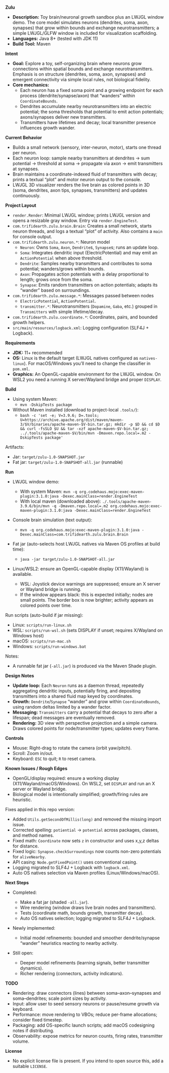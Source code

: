**Zulu**

- **Description:** Toy brain/neuronal growth sandbox plus an LWJGL window demo. The core model simulates neurons (dendrites, soma, axon, synapses) that grow within bounds and exchange neurotransmitters; a simple LWJGL/GLFW window is included for visualization scaffolding.
- **Languages:** Java 8+ (tested with JDK 11)
- **Build Tool:** Maven

**Intent**

- **Goal:** Explore a toy, self-organizing brain where neurons grow connections within spatial bounds and exchange neurotransmitters. Emphasis is on structure (dendrites, soma, axon, synapses) and emergent connectivity via simple local rules, not biological fidelity.
- **Core mechanics:**
  - Each neuron has a fixed soma point and a growing endpoint for each process (dendrite/synapse/axon) that “wanders” within `CoordinateBounds`.
  - Dendrites accumulate nearby neurotransmitters into an electric potential; the soma thresholds that potential to emit action potentials; axons/synapses deliver new transmitters.
  - Transmitters have lifetimes and decay; local transmitter presence influences growth wander.

**Current Behavior**

- Builds a small network (sensory, inter-neuron, motor), starts one thread per neuron.
- Each neuron loop: sample nearby transmitters at dendrites → sum potential → threshold at soma → propagate via axon → emit transmitters at synapses.
- Brain maintains a coordinate-indexed fluid of transmitters with decay; prints a textual “plot” and motor neuron output to the console.
- LWJGL 3D visualizer renders the live brain as colored points in 3D (soma, dendrites, axon tips, synapses, transmitters) and updates continuously.

**Project Layout**

- `render.Render`: Minimal LWJGL window; prints LWJGL version and opens a resizable gray window. Entry via `render.EngineTest`.
- `com.trifidearth.zulu.brain.Brain`: Creates a small network, starts neuron threads, and logs a textual “plot” of activity. Also contains a `main` for console output.
- `com.trifidearth.zulu.neuron.*`: Neuron model
  - `Neuron`: Owns `Soma`, `Axon`, `Dendrite`s, `Synapse`s; runs an update loop.
  - `Soma`: Integrates dendritic input (ElectricPotential) and may emit an `ActionPotential` when above threshold.
  - `Dendrite`: Samples nearby transmitters and contributes to soma potential; wanders/grows within bounds.
  - `Axon`: Propagates action potentials with a delay proportional to length; grows once from the soma.
  - `Synapse`: Emits random transmitters on action potentials; adapts its “wander” based on surroundings.
- `com.trifidearth.zulu.message.*`: Messages passed between nodes
  - `ElectricPotential`, `ActionPotential`.
  - `transmitter.*`: Neurotransmitters (`Dopamine`, `Gaba`, etc.) grouped in `Transmitters` with simple lifetime/decay.
- `com.trifidearth.zulu.coordinate.*`: Coordinates, pairs, and bounded growth helpers.
- `src/main/resources/logback.xml`: Logging configuration (SLF4J + Logback).

**Requirements**

- **JDK:** 11+ recommended
- **OS:** Linux is the default target (LWJGL natives configured as `natives-linux`). For macOS/Windows you’ll need to change the classifier in `pom.xml`.
- **Graphics:** An OpenGL-capable environment for the LWJGL window. On WSL2 you need a running X server/Wayland bridge and proper `DISPLAY`.

**Build**

- Using system Maven:
  - `mvn -DskipTests package`
- Without Maven installed (download to project-local `.tools/`):
  - `bash -c 'set -e; V=3.9.6; D=.tools; U=https://archive.apache.org/dist/maven/maven-3/$V/binaries/apache-maven-$V-bin.tar.gz; mkdir -p $D && cd $D && curl -fsSLO $U && tar -xzf apache-maven-$V-bin.tar.gz; ../.tools/apache-maven-$V/bin/mvn -Dmaven.repo.local=.m2 -DskipTests package'`

Artifacts:
- Jar: `target/zulu-1.0-SNAPSHOT.jar`
- Fat jar: `target/zulu-1.0-SNAPSHOT-all.jar` (runnable)

**Run**

- LWJGL window demo:
  - With system Maven: `mvn -q org.codehaus.mojo:exec-maven-plugin:3.1.0:java -Dexec.mainClass=render.EngineTest`
  - With local maven (downloaded above): `./.tools/apache-maven-3.9.6/bin/mvn -q -Dmaven.repo.local=.m2 org.codehaus.mojo:exec-maven-plugin:3.1.0:java -Dexec.mainClass=render.EngineTest`
- Console brain simulation (text output):
  - `mvn -q org.codehaus.mojo:exec-maven-plugin:3.1.0:java -Dexec.mainClass=com.trifidearth.zulu.brain.Brain`

- Fat jar (auto-selects host LWJGL natives via Maven OS profiles at build time):
  - `java -jar target/zulu-1.0-SNAPSHOT-all.jar`
- Linux/WSL2: ensure an OpenGL-capable display (X11/Wayland) is available.
  - WSL: Joystick device warnings are suppressed; ensure an X server or Wayland bridge is running.
  - If the window appears black: this is expected initially; nodes are small points. The border box is now brighter; activity appears as colored points over time.

Run scripts (auto-build if jar missing):
- Linux: `scripts/run-linux.sh`
- WSL: `scripts/run-wsl.sh` (sets DISPLAY if unset; requires X/Wayland on Windows host)
- macOS: `scripts/run-mac.sh`
- Windows: `scripts/run-windows.bat`

Notes:
- A runnable fat jar (`-all.jar`) is produced via the Maven Shade plugin.

**Design Notes**

- **Update loop:** Each `Neuron` runs as a daemon thread, repeatedly aggregating dendritic inputs, potentially firing, and depositing transmitters into a shared fluid map keyed by coordinates.
- **Growth:** `Dendrite`/`Synapse` “wander” and grow within `CoordinateBounds`, using random deltas limited by a wander factor.
- **Messaging:** `Transmitters` carry a potential that decays to zero after a lifespan; dead messages are eventually removed.
- **Rendering:** 3D view with perspective projection and a simple camera. Draws colored points for node/transmitter types; updates every frame.

**Controls**

- Mouse: Right-drag to rotate the camera (orbit yaw/pitch).
- Scroll: Zoom in/out.
- Keyboard: `ESC` to quit; `R` to reset camera.

**Known Issues / Rough Edges**

- OpenGL/display required: ensure a working display (X11/Wayland/macOS/Windows). On WSL2, set `DISPLAY` and run an X server or Wayland bridge.
- Biological model is intentionally simplified; growth/firing rules are heuristic.

Fixes applied in this repo version:
- Added `Utils.getSecondOfMillis(long)` and removed the missing import issue.
- Corrected spelling: `potiential` → `potential` across packages, classes, and method names.
- Fixed math: `Coordinate` now sets `z` in constructor and uses x,y,z deltas for distance.
- Fixed logic: `Synapse.checkSurroundings` now counts non-zero potentials for `aliveNearby`.
- API casing: `Node.getFixedPoint()` uses conventional casing.
- Logging migrated to SLF4J + Logback with `logback.xml`.
- Auto OS natives selection via Maven profiles (Linux/Windows/macOS).

**Next Steps**

- Completed:
  - Make a fat jar (shaded `-all.jar`).
  - Wire rendering (window draws live brain nodes and transmitters).
  - Tests (coordinate math, bounds growth, transmitter decay).
  - Auto OS natives selection; logging migrated to SLF4J + Logback.

- Newly implemented:
  - Initial model refinements: bounded and smoother dendrite/synapse “wander” heuristics reacting to nearby activity.

- Still open:
  - Deeper model refinements (learning signals, better transmitter dynamics).
  - Richer rendering (connectors, activity indicators).

**TODO**

- Rendering: draw connectors (lines) between soma–axon–synapses and soma–dendrites; scale point sizes by activity.
- Input: allow user to seed sensory neurons or pause/resume growth via keyboard.
- Performance: move rendering to VBOs; reduce per-frame allocations; consider fixed timestep.
- Packaging: add OS-specific launch scripts; add macOS codesigning notes if distributing.
- Observability: expose metrics for neuron counts, firing rates, transmitter volume.

**License**

- No explicit license file is present. If you intend to open source this, add a suitable `LICENSE`.
